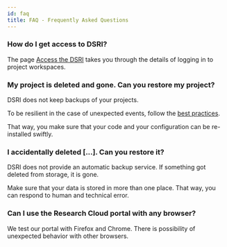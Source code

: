 ```yaml
---
id: faq
title: FAQ - Frequently Asked Questions
---
```


### How do I get access to DSRI?

The page [Access the DSRI](/docs/access-dsri) takes you through the details of logging in to project workspaces.

### My project is deleted and gone. Can you restore my project?

DSRI does not keep backups of your projects.

To be resilient in the case of unexpected events, follow the [best practices](/docs/best-practices).

That way, you make sure that your code and your configuration can be re-installed swiftly.

### I accidentally deleted \[...\]. Can you restore it?

DSRI does not provide an automatic backup service. If something got deleted from storage, it is gone.

Make sure that your data is stored in more than one place. That way, you can respond to human and technical error.

### Can I use the Research Cloud portal with any browser?

We test our portal with Firefox and Chrome. There is possibility of unexpected behavior with other browsers.